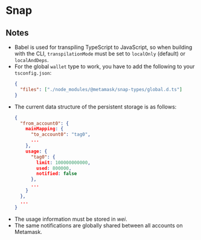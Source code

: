 # Snap

## Notes

- Babel is used for transpiling TypeScript to JavaScript, so when building with the CLI,
  `transpilationMode` must be set to `localOnly` (default) or `localAndDeps`.
- For the global `wallet` type to work, you have to add the following to your `tsconfig.json`:
  ```json
  {
    "files": ["./node_modules/@metamask/snap-types/global.d.ts"]
  }
  ```
- The current data structure of the persistent storage is as follows:
  ```json
  {
    "from_account0": {
      mainMapping: {
        "to_account0": "tag0",
        ...
      },
      usage: {
        "tag0": {
          limit: 100000000000,
          used: 800000,
          notified: false
        },
        ...
      }
    },
    ...
  }
  ```
- The usage information must be stored in _wei_.
- The same notifications are globally shared between all accounts on Metamask.
